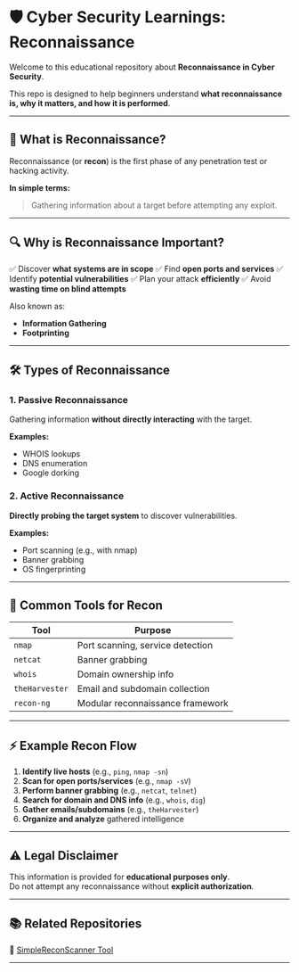 # 🛡️ Cyber Security Learnings: Reconnaissance

Welcome to this educational repository about **Reconnaissance in Cyber Security**.

This repo is designed to help beginners understand **what reconnaissance is, why it matters, and how it is performed**.

---

## 🎯 What is Reconnaissance?

Reconnaissance (or **recon**) is the first phase of any penetration test or hacking activity.

**In simple terms:**
> Gathering information about a target before attempting any exploit.

---

## 🔍 Why is Reconnaissance Important?

✅ Discover **what systems are in scope**
✅ Find **open ports and services**
✅ Identify **potential vulnerabilities**
✅ Plan your attack **efficiently**
✅ Avoid **wasting time on blind attempts**

Also known as:
- **Information Gathering**
- **Footprinting**

---

## 🛠️ Types of Reconnaissance

### 1. Passive Reconnaissance
Gathering information **without directly interacting** with the target.

**Examples:**
- WHOIS lookups
- DNS enumeration
- Google dorking

### 2. Active Reconnaissance
**Directly probing the target system** to discover vulnerabilities.

**Examples:**
- Port scanning (e.g., with nmap)
- Banner grabbing
- OS fingerprinting

---

## 🧠 Common Tools for Recon

| Tool          | Purpose                            |
|---------------|------------------------------------|
| `nmap`        | Port scanning, service detection   |
| `netcat`      | Banner grabbing                    |
| `whois`       | Domain ownership info              |
| `theHarvester`| Email and subdomain collection     |
| `recon-ng`    | Modular reconnaissance framework   |

---

## ⚡ Example Recon Flow

1. **Identify live hosts** (e.g., `ping`, `nmap -sn`)
2. **Scan for open ports/services** (e.g., `nmap -sV`)
3. **Perform banner grabbing** (e.g., `netcat`, `telnet`)
4. **Search for domain and DNS info** (e.g., `whois`, `dig`)
5. **Gather emails/subdomains** (e.g., `theHarvester`)
6. **Organize and analyze** gathered intelligence

---

## ⚠️ Legal Disclaimer

This information is provided for **educational purposes only**.  
Do not attempt any reconnaissance without **explicit authorization**.

---

## 📚 Related Repositories

🔗 [SimpleReconScanner Tool](https://github.com/Stanley-blik/SimpleReconScanner)

---